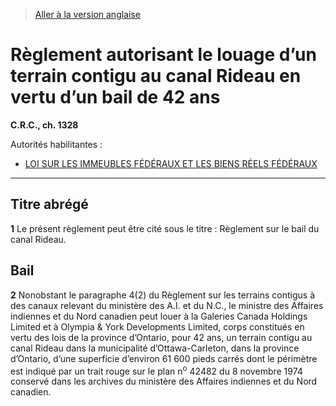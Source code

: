 > [Aller à la version anglaise](/en/Regulations/Consolidated%20Regulations%20of%20Canada/1301-1400/C.R.C.,%20c.%201328.md)

# Règlement autorisant le louage d’un terrain contigu au canal Rideau en vertu d’un bail de 42 ans

**C.R.C., ch. 1328**

Autorités habilitantes : 
- [LOI SUR LES IMMEUBLES FÉDÉRAUX ET LES BIENS RÉELS FÉDÉRAUX](/fr/Lois/Lois%20du%20Canada/1991/ch.%2050.md)

----------



## Titre abrégé


**1** Le présent règlement peut être cité sous le titre : Règlement sur le bail du canal Rideau.




## Bail


**2** Nonobstant le paragraphe 4(2) du Règlement sur les terrains contigus à des canaux relevant du ministère des A.I. et du N.C., le ministre des Affaires indiennes et du Nord canadien peut louer à la Galeries Canada Holdings Limited et à Olympia & York Developments Limited, corps constitués en vertu des lois de la province d’Ontario, pour 42 ans, un terrain contigu au canal Rideau dans la municipalité d’Ottawa-Carleton, dans la province d’Ontario, d’une superficie d’environ 61 600 pieds carrés dont le périmètre est indiqué par un trait rouge sur le plan n<sup>o</sup> 42482 du 8 novembre 1974 conservé dans les archives du ministère des Affaires indiennes et du Nord canadien.



